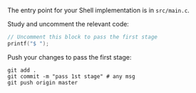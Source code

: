 The entry point for your Shell implementation is in `src/main.c`.

Study and uncomment the relevant code: 

```c
// Uncomment this block to pass the first stage
printf("$ ");
```

Push your changes to pass the first stage:

```
git add .
git commit -m "pass 1st stage" # any msg
git push origin master
```
